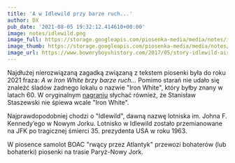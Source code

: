 ```yaml
---
title: 'A w Idlewild przy barze ruch...'
author: DX
pub_date: '2021-08-05 19:32:12.414610+00:00'
image: notes/idlewild.png
image_full: https://storage.googleapis.com/piosenka-media/media/notes/idlewild.png
image_thumb: https://storage.googleapis.com/piosenka-media/media/notes/idlewild.png.0x300_q85_upscale.jpg
image_url: https://www.boweryboyshistory.com/2017/05/story-idlewild-airport-renamed-john-f-kennedy.html
---
```


Najdłużej nierozwiązaną zagadką związaną z tekstem piosenki była do roku 2021 fraza: _A w Iron White brzy barze ruch..._ Pomimo starań nie udało się znaleźć śladów żadnego lokalu o nazwie "Iron White", który byłby znany w latach 60. W oryginalnym [nagraniu](https://www.youtube.com/watch?v=haV4\-lu2\-bA) słychać również, że Stanisław Staszewski nie śpiewa wcale "Iron White".

Najprawdopodobniej chodzi o "Idlewild", dawną nazwę lotniska im.
Johna F. Kennedy’ego w Nowym Jorku. Lotnisko w Idlewild zostało przemianowane na JFK po tragicznej śmierci 35. prezydenta USA w roku 1963.

W piosence samolot BOAC "rwący przez Atlantyk" przewozi bohaterów \(lub bohaterki\) piosenki na trasie Paryż\-Nowy Jork.